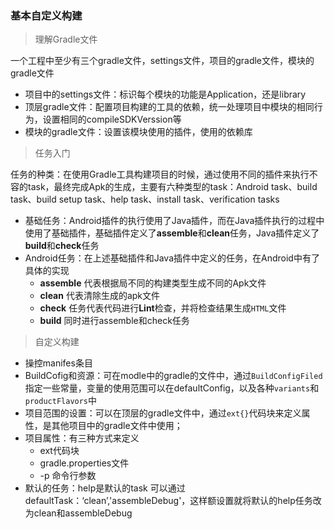 ### 基本自定义构建

> 理解Gradle文件

一个工程中至少有三个gradle文件，settings文件，项目的gradle文件，模块的gradle文件

- 项目中的settings文件：标识每个模块的功能是Application，还是library
- 顶层gradle文件：配置项目构建的工具的依赖，统一处理项目中模块的相同行为，设置相同的compileSDKVerssion等
- 模块的gradle文件：设置该模块使用的插件，使用的依赖库

> 任务入门

任务的种类：在使用Gradle工具构建项目的时候，通过使用不同的插件来执行不容的task，最终完成Apk的生成，主要有六种类型的task：Android task、build task、build setup task、help task、install task、verification tasks 

- 基础任务：Android插件的执行使用了Java插件，而在Java插件执行的过程中使用了基础插件，基础插件定义了**assemble**和**clean**任务，Java插件定义了**build**和**check**任务
- Android任务：在上述基础插件和Java插件中定义的任务，在Android中有了具体的实现
  - **assemble** 代表根据局不同的构建类型生成不同的Apk文件
  - **clean** 代表清除生成的apk文件
  - **check** 任务代表代码进行**Lint**检查，并将检查结果生成`HTML`文件
  - **build** 同时进行assemble和check任务

> 自定义构建

- 操控manifes条目
- BuildCofig和资源：可在modle中的gradle的文件中，通过`BuildConfigFiled`指定一些常量，变量的使用范围可以在defaultConfig，以及各种`variants`和`productFlavors`中
- 项目范围的设置：可以在顶层的gradle文件中，通过`ext{}`代码块来定义属性，是其他项目中的gradle文件中使用；
- 项目属性：有三种方式来定义
  - ext代码块
  - gradle.properties文件
  - -p 命令行参数
- 默认的任务：help是默认的task 可以通过 defaultTask：‘clean’,'assembleDebug'，这样额设置就将默认的help任务改为clean和assembleDebug
